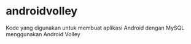 # androidvolley
Kode yang digunakan untuk membuat aplikasi Android dengan MySQL menggunakan Android Volley
